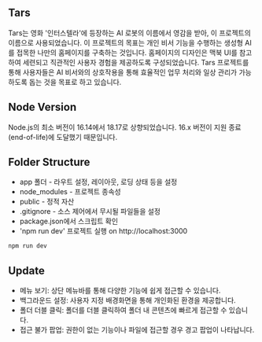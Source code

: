 ## Tars

Tars는 영화 '인터스텔라'에 등장하는 AI 로봇의 이름에서 영감을 받아, 이 프로젝트의 이름으로 사용되었습니다. 이 프로젝트의 목표는 개인 비서 기능을 수행하는 생성형 AI를 접목한 나만의 홈페이지를 구축하는 것입니다. 홈페이지의 디자인은 맥북 UI를 참고하여 세련되고 직관적인 사용자 경험을 제공하도록 구성되었습니다. Tars 프로젝트를 통해 사용자들은 AI 비서와의 상호작용을 통해 효율적인 업무 처리와 일상 관리가 가능하도록 돕는 것을 목표로 하고 있습니다.

## Node Version

Node.js의 최소 버전이 16.14에서 18.17로 상향되었습니다. 16.x 버전이 지원 종료(end-of-life)에 도달했기 때문입니다.

## Folder Structure

- app 폴더 - 라우트 설정, 레이아웃, 로딩 상태 등을 설정
- node_modules - 프로젝트 종속성
- public - 정적 자산
- .gitignore - 소스 제어에서 무시될 파일들을 설정
- package.json에서 스크립트 확인
- 'npm run dev' 프로젝트 실행 on http://localhost:3000

```sh
npm run dev
```

## Update

- 메뉴 보기: 상단 메뉴바를 통해 다양한 기능에 쉽게 접근할 수 있습니다.
- 백그라운드 설정: 사용자 지정 배경화면을 통해 개인화된 환경을 제공합니다.
- 폴더 더블 클릭: 폴더를 더블 클릭하여 폴더 내 콘텐츠에 빠르게 접근할 수 있습니다.
- 접근 불가 팝업: 권한이 없는 기능이나 파일에 접근할 경우 경고 팝업이 나타납니다.
